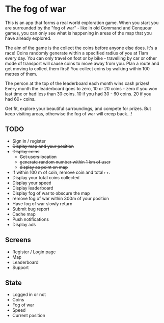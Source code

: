 # The fog of war

This is an app that forms a real world exploration game. When you start you are surrounded by the "fog of war" - like in old Command and Conquour games, you can only see what is happening in areas of the map that you have already explored.

The aim of the game is the collect the coins before anyone else does. It's a race! Coins randomly generate within a specified radius of you at 11am every day. You can only travel on foot or by bike - travelling by car or other mode of transport will cause coins to move away from you. Plan a route and get moving to collect them first! You collect coins by walking within 100 metres of them.

The person at the top of the leaderboard each month wins cash prizes!
Every month the leaderboard goes to zero, 10 or 20 coins - zero if you won last time or had less than 30 coins. 10 if you had 30 - 60 coins. 20 if you had 60+ coins.

Get fit, explore your beautiful surroundings, and compete for prizes. But keep visiting areas, otherwise the fog of war will creep back...!

## TODO

- Sign in / register
- ~~Display map and your position~~
- ~~Display coins~~
  - ~~Get users location~~
  - ~~generate random number within 1 km of user~~
  - ~~display as point on map~~
- If within 100 m of coin, remove coin and total++.
- Display your total coins collected
- Display your speed
- Display leaderboard
- Display fog of war to obscure the map
- remove fog of war within 300m of your position
- Have fog of war slowly return
- Submit bug report
- Cache map
- Push notifications
- Display ads

## Screens

- Register / Login page
- Map
- Leaderboard
- Support

## State

- Logged in or not
- Coins
- Fog of war
- Speed
- Current position
